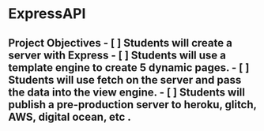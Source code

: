 # ExpressAPI
## Project Objectives - [ ] Students will create a server with Express - [ ] Students will use a template engine to create 5 dynamic pages. - [ ] Students will use **fetch** on the **server** and pass the data into the view engine. - [ ] Students will publish a pre-production server to heroku, glitch, AWS, digital ocean, etc .

